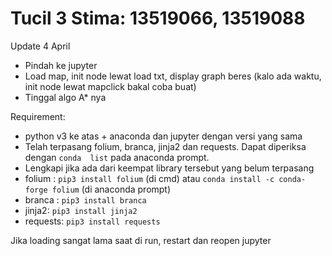 # Tucil 3 Stima: 13519066, 13519088
Update 4 April
- Pindah ke jupyter
- Load map, init node lewat load txt, display graph beres (kalo ada waktu, init node lewat mapclick bakal coba buat)
- Tinggal algo A* nya

Requirement:
- python v3 ke atas + anaconda dan jupyter dengan versi yang sama
- Telah terpasang folium, branca, jinja2 dan requests. Dapat diperiksa dengan `conda  list` pada anaconda prompt.
- Lengkapi jika ada dari keempat library tersebut yang belum terpasang
- folium : `pip3 install folium` (di cmd) atau `conda install -c conda-forge folium` (di anaconda prompt)
- branca : `pip3 install branca` 
- jinja2: `pip3 install jinja2`
- requests: `pip3 install requests`


Jika loading sangat lama saat di run, restart dan reopen jupyter
